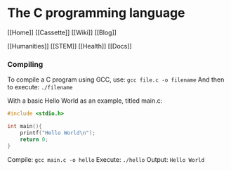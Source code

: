 # The C programming language
[[Home]]
[[Cassette]]
[[Wiki]]
[[Blog]]

[[Humanities]]
[[STEM]]
[[Health]]
[[Docs]]

### Compiling
To compile a C program using GCC, use:
`gcc file.c -o filename`
And then to execute:
`./filename`

With a basic Hello World as an example, titled main.c:
```C
#include <stdio.h>

int main(){
	printf("Hello World\n");
	return 0;
}
```
Compile:
`gcc main.c -o hello`
Execute:
`./hello`
Output:
`Hello World`
